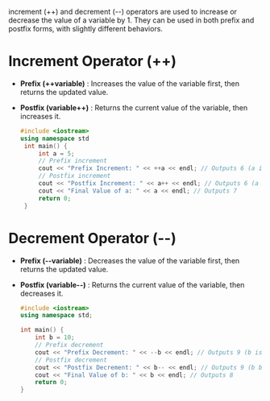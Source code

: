 increment (++) and decrement (--) operators are used to increase or decrease the value of a variable by 1. 
They can be used in both prefix and postfix forms, with slightly different behaviors.

# Increment Operator (++)
 - **Prefix (++variable)**  : Increases the value of the variable first, then returns the updated value.
 - **Postfix (variable++)** : Returns the current value of the variable, then increases it.

   ```cpp
   #include <iostream>
   using namespace std
    int main() {
        int a = 5; 
        // Prefix increment
        cout << "Prefix Increment: " << ++a << endl; // Outputs 6 (a is now 6)
        // Postfix increment
        cout << "Postfix Increment: " << a++ << endl; // Outputs 6 (a becomes 7 after this line)
        cout << "Final Value of a: " << a << endl; // Outputs 7
        return 0;
    }

# Decrement Operator (--)
  - **Prefix (--variable)**  : Decreases the value of the variable first, then returns the updated value.
  - **Postfix (variable--)** : Returns the current value of the variable, then decreases it.

    ```cpp
    #include <iostream>
    using namespace std;
    
    int main() {
        int b = 10;
        // Prefix decrement
        cout << "Prefix Decrement: " << --b << endl; // Outputs 9 (b is now 9)
        // Postfix decrement
        cout << "Postfix Decrement: " << b-- << endl; // Outputs 9 (b becomes 8 after this line)
        cout << "Final Value of b: " << b << endl; // Outputs 8
        return 0;
    }
    

